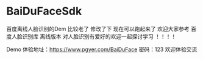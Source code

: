 # BaiDuFaceSdk
百度离线人脸识别的Dem 比较老了 修改了下   现在可以跑起来了  欢迎大家参考 百度人脸识别库 离线版本  对人脸识别有爱好的欢迎一起探讨学习 ！！！！

Demo 体验地址：https://www.pgyer.com/BaiDuFace  密码：123  欢迎体验交流

